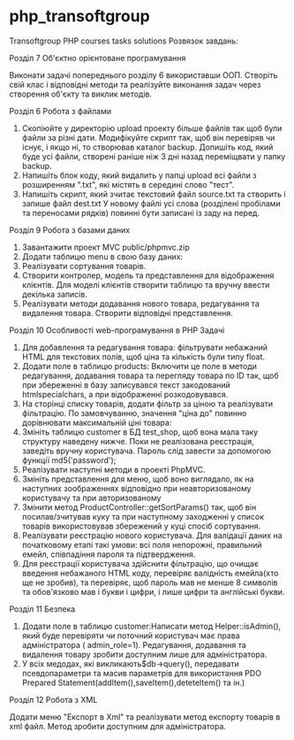 # php_transoftgroup
Transoftgroup  PHP courses tasks solutions
Розвязок завдань:


Розділ 7 Об'єктно орієнтоване програмування

Виконати задачі попереднього розділу 6 використавши ООП. Створіть свій клас і відповідні методи та реалізуйте виконання задач через створення об'єкту та виклик методів.

Розділ 6 Робота з файлами

1. Скопіюйте у директорію upload проекту більше файлів так щоб були файли за різні дати. Модифікуйте скрипт так, щоб він перевіряв чи існує, і якщо ні, то створював каталог backup. Допишіть код, який буде усі файли, створені раніше ніж 3 дні назад переміщвати у папку backup.
2. Напишіть блок коду, який видалить у папці upload всі файли з розширенням ".txt", які містять в середині слово "тест".
3. Напишіть скрипт, який зчитає текстовий файл source.txt та створить і запише файл dest.txt У новому файлі усі слова (розділені пробілами та переносами рядків) повинні бути записані із заду на перед.


Розділ 9 Робота з базами даних
1. Завантажити проект MVC
public/phpmvc.zip
2. Додати таблицю menu в свою базу даних:
3. Реалізувати сортування товарів.
4. Створити контролер, модель та представлення для відображення клієнтів.
Для моделі клієнтів створити таблицю та вручну ввести декілька записів.
5. Реалізувати методи додавання нового товара, редагування та видалення товара. Створити відповідні представлення.

Розділ 10 Особливості web-програмування в PHP
Задачі
1. Для добавлення та редагування товара:
фільтрувати небажаний HTML для текстових полів, щоб ціна та кількість були типу float.
2. Додати поле в таблицю products:
Включити це поле в методи редагування, додавання товара та перегляду товара по ID так, щоб при збереженні в базу записувався текст закодований htmlspecialchars, а при відображенні розкодовувався.
3. На сторінці списку товарів, додати фільтр за ціною та реалізувати фільтрацію. По замовчуванню, значення "ціна до" повинно дорівнювати максимальній ціні товара:
1. Змініть таблицю customer в БД test_shop, щоб вона мала таку структуру наведену нижче. Поки не реалізована реєстрація, заведіть вручну користувача. Пароль слід завести за допомогою функції md5('password');
2. Реалізувати наступні методи в проекті PhpMVC.
3. Змініть представлення для меню, щоб воно виглядало, як на наступних зоображеннях відповідно при неавторизованому користувачу та при авторизованому
1. Змінити метод ProductController::getSortParams() так, щоб він посилав/зчитував куку та при наступному заходженні у список товарів використовував збережений у куці спосіб сортування.
2. Реалізувати реєстрацію нового користувача. Для валідації даних на початковому етапі такі умови: всі поля непорожні, правильний емейл, співпадіння пароля та підтвердження.
3. Для реєстрації користувача здійснити фільтрацію, що очищає введення небажаного HTML коду, перевіряє валідність емейла(хто ще не зробив), та перевіряє, щоб пароль мав не менше 8 символів та обов'язково мав і букви і цифри, і лише цифри та англійські букви.

Розділ 11 Безпека
1. Додати поле в таблицю customer:Написати метод Helper::isAdmin(), який буде перевіряти чи поточний користувач має права адміністратора ( admin_role=1). Редагування, додавання та видалення товару зробити доступним лише для адміністратора.
2. У всіх медодах, які викликають$db->query(), передавати псевдопараметри та масив параметрів для використання PDO Prepared Statement(addItem(),saveItem(),deteteItem() та ін.)

Розділ 12 Робота з XML

Додати меню "Експорт в Xml" та реалізувати метод експорту товарів в xml файл. Метод зробити доступним для адміністратора.
